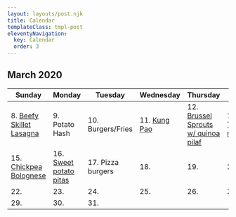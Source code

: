 ```yaml
---
layout: layouts/post.njk
title: Calendar
templateClass: tmpl-post
eleventyNavigation:
  key: Calendar
  order: 3
---
```


## March 2020

| Sunday                                                    | Monday                                              | Tuesday           | Wednesday                                             | Thursday                                                                    | Friday                                                  | Saturday |
| --------------------------------------------------------- | --------------------------------------------------- | ----------------- | ----------------------------------------------------- | --------------------------------------------------------------------------- | ------------------------------------------------------- | -------- |
| 8. [Beefy Skillet Lasagna](/posts/beefy-skillet-lasagna/) | 9. Potato Hash                                      | 10. Burgers/Fries | 11. [Kung Pao](/posts/kung-pao-cauliflower-stir-fry/) | 12. [Brussel Sprouts w/ quinoa pilaf](/posts/brussel-sprouts-quinoa-pilaf/) | 13. [Tofu nuggets](/posts/vegan-ranch-chicken-nuggets/) | 14.      |
| 15. [Chickpea Bolognese](/posts/chickpea-bolognese)       | 16. [Sweet potato pitas](/posts/sweet-potato-pitas) | 17. Pizza burgers | 18.                                                   | 19.                                                                         | 20.                                                     | 21.      |
| 22.                                                       | 23.                                                 | 24.               | 25.                                                   | 26.                                                                         | 27                                                      | 28.      |
| 29.                                                       | 30.                                                 | 31.               |
